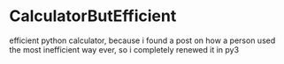 # CalculatorButEfficient
efficient python calculator, because i found a post on how a person used the most inefficient way ever, so i completely renewed it in py3
